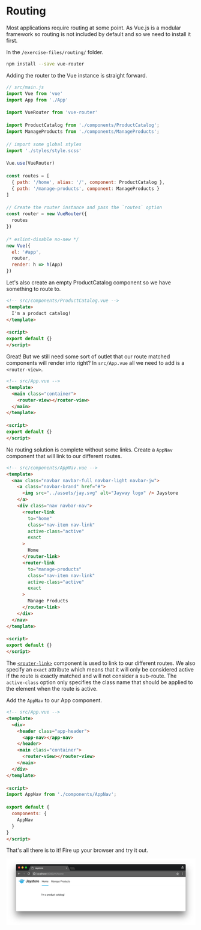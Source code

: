 # Routing

Most applications require routing at some point. As Vue.js is a modular framework
so routing is not included by default and so we need to install it first.

In the `/exercise-files/routing/` folder.

```bash
npm install --save vue-router
```

Adding the router to the Vue instance is straight forward.

```javascript
// src/main.js
import Vue from 'vue'
import App from './App'

import VueRouter from 'vue-router'

import ProductCatalog from './components/ProductCatalog';
import ManageProducts from './components/ManageProducts';

// import some global styles
import './styles/style.scss'

Vue.use(VueRouter)

const routes = [
  { path: '/home', alias: '/', component: ProductCatalog },
  { path: '/manage-products', component: ManageProducts }
]

// Create the router instance and pass the `routes` option
const router = new VueRouter({
  routes
})

/* eslint-disable no-new */
new Vue({
  el: '#app',
  router,
  render: h => h(App)
})
```

Let's also create an empty ProductCatalog component so we have something to route to.

```html
<!-- src/components/ProductCatalog.vue -->
<template>
  I'm a product catalog!
</template>

<script>
export default {}
</script>
```

Great! But we still need some sort of outlet that our route matched components
will render into right? In `src/App.vue` all we need to add is a `<router-view>`.

```html
<!-- src/App.vue -->
<template>
  <main class="container">
    <router-view></router-view>
  </main>
</template>

<script>
export default {}
</script>
```

No routing solution is complete without some links.
Create a `AppNav` component that will link to our different routes.

```html
<!-- src/components/AppNav.vue -->
<template>
  <nav class="navbar navbar-full navbar-light navbar-jw">
    <a class="navbar-brand" href="#">
      <img src="../assets/jay.svg" alt="Jayway logo" /> Jaystore
    </a>
    <div class="nav navbar-nav">
      <router-link
        to="home"
        class="nav-item nav-link"
        active-class="active"
        exact
      >
        Home
      </router-link>
      <router-link
        to="manage-products"
        class="nav-item nav-link"
        active-class="active"
        exact
      >
        Manage Products
      </router-link>
    </div>
  </nav>
</template>

<script>
export default {}
</script>
```

The [`<router-link>`](http://router.vuejs.org/en/api/router-link.html) component is used to link to our different routes. We also specify
an `exact` attribute which means that it will only be considered active if the route
is exactly matched and will not consider a sub-route. The `active-class` option
only specifies the class name that should be applied to the element when the route
is active.

Add the `AppNav` to our App component.

```html
<!-- src/App.vue -->
<template>
  <div>
    <header class="app-header">
      <app-nav></app-nav>
    </header>
    <main class="container">
      <router-view></router-view>
    </main>
  </div>
</template>

<script>
import AppNav from './components/AppNav';

export default {
  components: {
    AppNav
  }
}
</script>
```

That's all there is to it! Fire up your browser and try it out.

![Routing image](/docs/images/routing.png)
